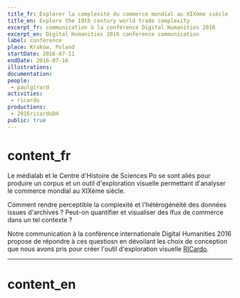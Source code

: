 ```yaml
---
title_fr: Explorer la complexité du commerce mondial au XIXème siècle 
title_en: Explore the 19th century world trade complexity
excerpt_fr: communication à la conférence Digital Humanities 2016
excerpt_en: Digital Humanities 2016 conference communication
label: conférence
place: Krakow, Poland
startDate: 2016-07-11
endDate: 2016-07-16
illustrations:
documentation:
people:
 - paulgirard
activities:
 - ricardo
productions:
 - 2016ricardoDH
public: true
---
```


# content_fr

Le médialab et le Centre d'Histoire de Sciences Po se sont aliés pour produire un corpus et un outil d'exploration visuelle permettant d'analyser le commerce mondial au XIXème siècle.

Comment rendre perceptible la complexité et l'hétérogénéité des données issues d'archives ?
Peut-on quantifier et visualiser des lfux de commerce dans un tel contexte ?

Notre communication à la conférence internationale Digital Humanities 2016 propose de répondre à ces questiosn en dévoilant les choix de conception que nous avons pris pour créer l'outil d'exploration visuelle [RICardo](http://ricardo.medialab.sciences-po.fr). 

---

# content_en